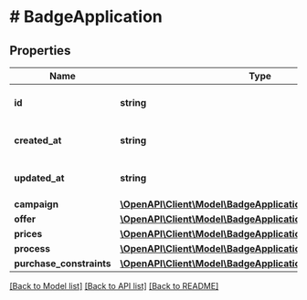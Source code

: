 # # BadgeApplication

## Properties

Name | Type | Description | Notes
------------ | ------------- | ------------- | -------------
**id** | **string** | Badge application ID. |
**created_at** | **string** | Provided in [ISO 8601 format](https://en.wikipedia.org/wiki/ISO_8601). |
**updated_at** | **string** | Provided in [ISO 8601 format](https://en.wikipedia.org/wiki/ISO_8601). |
**campaign** | [**\OpenAPI\Client\Model\BadgeApplicationCampaign**](BadgeApplicationCampaign.md) |  |
**offer** | [**\OpenAPI\Client\Model\BadgeApplicationOffer**](BadgeApplicationOffer.md) |  |
**prices** | [**\OpenAPI\Client\Model\BadgeApplicationPrices**](BadgeApplicationPrices.md) |  | [optional]
**process** | [**\OpenAPI\Client\Model\BadgeApplicationProcess**](BadgeApplicationProcess.md) |  |
**purchase_constraints** | [**\OpenAPI\Client\Model\BadgeApplicationPurchaseConstraints**](BadgeApplicationPurchaseConstraints.md) |  | [optional]

[[Back to Model list]](../../README.md#models) [[Back to API list]](../../README.md#endpoints) [[Back to README]](../../README.md)
